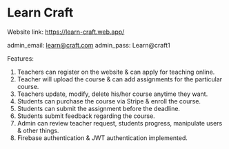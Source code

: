 # Learn Craft

Website link: https://learn-craft.web.app/

admin_email: learn@craft.com
admin_pass: Learn@craft1

Features:

1. Teachers can register on the website & can apply for teaching online.
2. Teacher will upload the course & can add assignments for the particular course.
3. Teachers update, modify, delete his/her course anytime they want.
4. Students can purchase the course via Stripe & enroll the course.
5. Students can submit the assignment before the deadline.
6. Students submit feedback regarding the course.
7. Admin can review teacher request, students progress, manipulate users & other things.
8. Firebase authentication & JWT authentication implemented.
